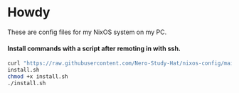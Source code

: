 # Howdy
These are config files for my NixOS system on my PC.

#### Install commands with a script after remoting in with ssh.
```bash
curl "https://raw.githubusercontent.com/Nero-Study-Hat/nixos-config/main/scripts/pc/install.sh" > \
install.sh
chmod +x install.sh
./install.sh
```
